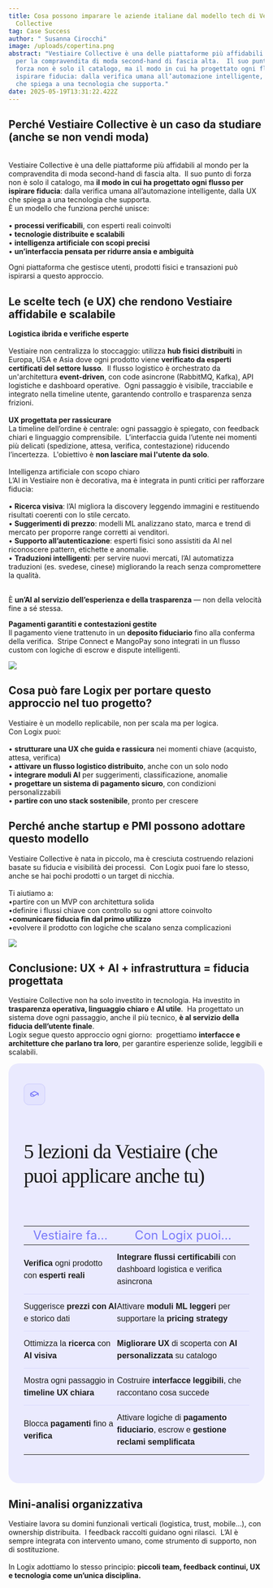```yaml
---
title: Cosa possono imparare le aziende italiane dal modello tech di Vestiaire
  Collective
tag: Case Success
author: " Susanna Cirocchi"
image: /uploads/copertina.png
abstract: "Vestiaire Collective è una delle piattaforme più affidabili al mondo
  per la compravendita di moda second-hand di fascia alta.  Il suo punto di
  forza non è solo il catalogo, ma il modo in cui ha progettato ogni flusso per
  ispirare fiducia: dalla verifica umana all’automazione intelligente, dalla UX
  che spiega a una tecnologia che supporta."
date: 2025-05-19T13:31:22.422Z
---
```

## Perché Vestiaire Collective è un caso da studiare (anche se non vendi moda)

\
Vestiaire Collective è una delle piattaforme più affidabili al mondo per la compravendita di moda second-hand di fascia alta.  Il suo punto di forza non è solo il catalogo, ma **il modo in cui ha progettato ogni flusso per ispirare fiducia**: dalla verifica umana all’automazione intelligente, dalla UX che spiega a una tecnologia che supporta.\
È un modello che funziona perché unisce:\
\
• **processi verificabili**, con esperti reali coinvolti \
• **tecnologie distribuite e scalabili**\
• **intelligenza artificiale con scopi precisi**\
• **un’interfaccia pensata per ridurre ansia e ambiguità** 

Ogni piattaforma che gestisce utenti, prodotti fisici e transazioni può ispirarsi a questo approccio.

## Le scelte tech (e UX) che rendono Vestiaire affidabile e scalabile

**Logistica ibrida e verifiche esperte**\
\
Vestiaire non centralizza lo stoccaggio: utilizza **hub fisici distribuiti** in Europa, USA e Asia dove ogni prodotto viene **verificato da esperti certificati del settore lusso**.  Il flusso logistico è orchestrato da un'architettura **event-driven**, con code asincrone (RabbitMQ, Kafka), API logistiche e dashboard operative.  Ogni passaggio è visibile, tracciabile e integrato nella timeline utente, garantendo controllo e trasparenza senza frizioni.\
\
**UX progettata per rassicurare** \
La timeline dell’ordine è centrale: ogni passaggio è spiegato, con feedback chiari e linguaggio comprensibile.  L’interfaccia guida l’utente nei momenti più delicati (spedizione, attesa, verifica, contestazione) riducendo l’incertezza.  L'obiettivo è **non lasciare mai l'utente da solo**.\
\
Intelligenza artificiale con scopo chiaro\
L’AI in Vestiaire non è decorativa, ma è integrata in punti critici per rafforzare fiducia:\
\
• **Ricerca visiva**: l’AI migliora la discovery leggendo immagini e restituendo risultati coerenti con lo stile cercato.\
• **Suggerimenti di prezzo**: modelli ML analizzano stato, marca e trend di mercato per proporre range corretti ai venditori.\
• **Supporto all’autenticazione**: esperti fisici sono assistiti da AI nel riconoscere pattern, etichette e anomalie.\
• **Traduzioni intelligenti**: per servire nuovi mercati, l’AI automatizza traduzioni (es. svedese, cinese) migliorando la reach senza compromettere la qualità.  

\
È **un’AI al servizio dell’esperienza e della trasparenza** — non della velocità fine a sé stessa.

**Pagamenti garantiti e contestazioni gestite**\
Il pagamento viene trattenuto in un **deposito fiduciario** fino alla conferma della verifica.  Stripe Connect e MangoPay sono integrati in un flusso custom con logiche di escrow e dispute intelligenti.

![](/uploads/contesto-2-.png)

## Cosa può fare Logix per portare questo approccio nel tuo progetto?

Vestiaire è un modello replicabile, non per scala ma per logica.\
Con Logix puoi:\
\
• **strutturare una UX che guida e rassicura** nei momenti chiave (acquisto, attesa, verifica)\
• **attivare un flusso logistico distribuito**, anche con un solo nodo\
• **integrare moduli AI** per suggerimenti, classificazione, anomalie\
• **progettare un sistema di pagamento sicuro**, con condizioni personalizzabili\
• **partire con uno stack sostenibile**, pronto per crescere

## Perché anche startup e PMI possono adottare questo modello

Vestiaire Collective è nata in piccolo, ma è cresciuta costruendo relazioni basate su fiducia e visibilità dei processi.  Con Logix puoi fare lo stesso, anche se hai pochi prodotti o un target di nicchia.\
\
Ti aiutiamo a:\
•partire con un MVP con architettura solida\
•definire i flussi chiave con controllo su ogni attore coinvolto\
•**comunicare fiducia fin dal primo utilizzo**\
•evolvere il prodotto con logiche che scalano senza complicazioni

![](/uploads/soluzione-2-.png)

## Conclusione: UX + AI + infrastruttura = fiducia progettata

Vestiaire Collective non ha solo investito in tecnologia. Ha investito in **trasparenza operativa, linguaggio chiaro** e **AI utile**.  Ha progettato un sistema dove ogni passaggio, anche il più tecnico, **è al servizio della fiducia dell’utente finale**.\
Logix segue questo approccio ogni giorno:  progettiamo **interfacce e architetture che parlano tra loro**, per garantire esperienze solide, leggibili e scalabili.

<div style="
  background: #EAEAFE;
  border-radius: 20px;
  padding: 40px 30px;
  font-family: 'DM Sans', sans-serif;
  display: flex;
  flex-direction: column;
  gap: 24px;
  max-width: 100%;
">
  <!-- Titolo con icona -->
  <div style="display: flex; align-items: center; gap: 12px; flex-wrap: wrap;">
    <div style="
      width: 40px;
      height: 40px;
      border-radius: 10px;
      background: rgba(169, 169, 251, 0.10);
      border: 1px solid #C9C9FD;
      display: flex;
      align-items: center;
      justify-content: center;
    ">
      <!-- Icona stile cappello laurea -->
      <svg xmlns="http://www.w3.org/2000/svg" width="20" height="20" fill="none" viewBox="0 0 24 24">
        <path stroke="#7878F9" stroke-linecap="round" stroke-linejoin="round" stroke-width="2" d="M3 10L12 5l9 5-9 5-9-5Zm0 0v4c0 1.385 2.239 2.5 5 2.5 1.093 0 2.104-.2 2.917-.545M21 10v4"/>
      </svg>
    </div>
    <h2 style="
      font-family: Lexend Deca;
font-weight: 500;
font-size: 40px;
line-height: 48px;
letter-spacing: -1.25px;
    ">
      5 lezioni da Vestiaire (che puoi applicare anche tu)
    </h2>
  </div>

  <!-- Tabella -->

  <div style="width: 100%; overflow-x: auto;">
    <table style="
      width: 100%;
      border-collapse: collapse;
      font-size: 16px;
      line-height: 1.5;
    ">
      <thead>
        <tr>
          <th style="
            text-align: center;
            font-family: Inter;
font-weight: 400;
font-size: 24px;
line-height: 100%;
letter-spacing: 0%;
            color: #7878F9;
          ">Vestiaire fa…</th>
          <th style="
             text-align: center;
            font-family: Inter;
font-weight: 400;
font-size: 24px;
line-height: 100%;
letter-spacing: 0%;
            color: #7878F9;
          ">Con Logix puoi…</th>
        </tr>
      </thead>
      <tbody>
        <tr>
          <td style="padding: 12px 0; border-bottom: 1px solid rgba(120, 120, 249, 0.15);">
            <strong>Verifica</strong> ogni prodotto con <strong>esperti reali</strong>
          </td>
          <td style="padding: 12px 0; border-bottom: 1px solid rgba(120, 120, 249, 0.15);">
            <strong>Integrare flussi certificabili</strong> con dashboard logistica e verifica asincrona
          </td>
        </tr>
        <tr>
          <td style="padding: 12px 0; border-bottom: 1px solid rgba(120, 120, 249, 0.15);">
            Suggerisce <strong>prezzi con AI</strong> e storico dati
          </td>
          <td style="padding: 12px 0; border-bottom: 1px solid rgba(120, 120, 249, 0.15);">
            Attivare <strong>moduli ML leggeri</strong> per supportare la <strong>pricing strategy</strong>
          </td>
        </tr>
        <tr>
          <td style="padding: 12px 0; border-bottom: 1px solid rgba(120, 120, 249, 0.15);">
            Ottimizza la <strong>ricerca</strong> con <strong>AI visiva</strong>
          </td>
          <td style="padding: 12px 0; border-bottom: 1px solid rgba(120, 120, 249, 0.15);">
            <strong>Migliorare UX</strong> di scoperta con <strong>AI personalizzata</strong> su catalogo
          </td>
        </tr>
        <tr>
          <td style="padding: 12px 0; border-bottom: 1px solid rgba(120, 120, 249, 0.15);">
            Mostra ogni passaggio in <strong>timeline UX chiara</strong>
          </td>
          <td style="padding: 12px 0; border-bottom: 1px solid rgba(120, 120, 249, 0.15);">
            Costruire <strong>interfacce leggibili</strong>, che raccontano cosa succede
          </td>
        </tr>
        <tr>
          <td style="padding: 12px 0;">
            Blocca <strong>pagamenti</strong> fino a <strong>verifica</strong>
          </td>
          <td style="padding: 12px 0;">
            Attivare logiche di <strong>pagamento fiduciario</strong>, escrow e <strong>gestione reclami semplificata</strong>
          </td>
        </tr>
      </tbody>
    </table>
  </div>
</div>



## Mini-analisi organizzativa

Vestiaire lavora su domini funzionali verticali (logistica, trust, mobile…), con ownership distribuita.  I feedback raccolti guidano ogni rilasci.  L’AI è sempre integrata con intervento umano, come strumento di supporto, non di sostituzione.\
\
In Logix adottiamo lo stesso principio: **piccoli team, feedback continui, UX e tecnologia come un’unica disciplina.**